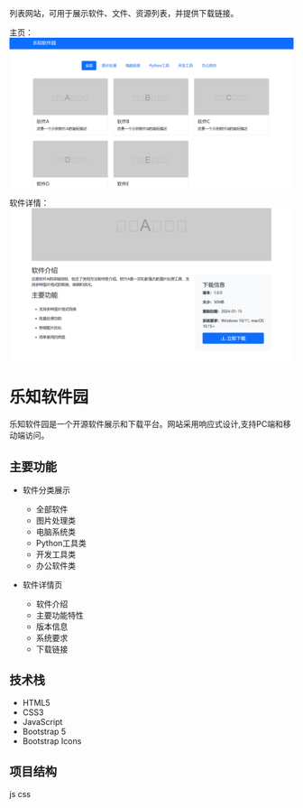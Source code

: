 列表网站，可用于展示软件、文件、资源列表，并提供下载链接。

主页：
![main](./images/main.png)

软件详情：
![detail](./images/software-detail.png)


# 乐知软件园

乐知软件园是一个开源软件展示和下载平台。网站采用响应式设计,支持PC端和移动端访问。

## 主要功能

- 软件分类展示
  - 全部软件
  - 图片处理类
  - 电脑系统类 
  - Python工具类
  - 开发工具类
  - 办公软件类

- 软件详情页
  - 软件介绍
  - 主要功能特性
  - 版本信息
  - 系统要求
  - 下载链接

## 技术栈

- HTML5
- CSS3 
- JavaScript
- Bootstrap 5
- Bootstrap Icons

## 项目结构
js
css
